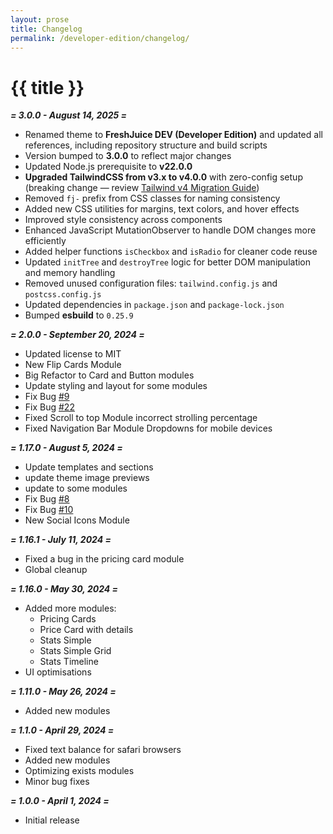 ```yaml
---
layout: prose
title: Changelog
permalink: /developer-edition/changelog/
---
```


# {{ title }}

**_= 3.0.0 - August 14, 2025 =_**

- Renamed theme to **FreshJuice DEV (Developer Edition)** and updated all references, including repository structure and build scripts
- Version bumped to **3.0.0** to reflect major changes
- Updated Node.js prerequisite to **v22.0.0**
- **Upgraded TailwindCSS from v3.x to v4.0.0** with zero-config setup (breaking change — review [Tailwind v4 Migration Guide](https://tailwindcss.com/docs/upgrade-guide))
- Removed `fj-` prefix from CSS classes for naming consistency
- Added new CSS utilities for margins, text colors, and hover effects
- Improved style consistency across components
- Enhanced JavaScript MutationObserver to handle DOM changes more efficiently
- Added helper functions `isCheckbox` and `isRadio` for cleaner code reuse
- Updated `initTree` and `destroyTree` logic for better DOM manipulation and memory handling
- Removed unused configuration files: `tailwind.config.js` and `postcss.config.js`
- Updated dependencies in `package.json` and `package-lock.json`
- Bumped **esbuild** to `0.25.9`

**_= 2.0.0 - September 20, 2024 =_**

- Updated license to MIT
- New Flip Cards Module
- Big Refactor to Card and Button modules
- Update styling and layout for some modules
- Fix Bug [#9](https://github.com/freshjuice-dev/freshjuice-hubspot-theme/issues/9)
- Fix Bug [#22](https://github.com/freshjuice-dev/freshjuice-hubspot-theme/pull/22)
- Fixed Scroll to top Module incorrect strolling percentage
- Fixed Navigation Bar Module Dropdowns for mobile devices

**_= 1.17.0 - August 5, 2024 =_**

- Update templates and sections
- update theme image previews
- update to some modules
- Fix Bug [#8](https://github.com/freshjuice-dev/freshjuice-hubspot-theme/issues/8)
- Fix Bug [#10](https://github.com/freshjuice-dev/freshjuice-hubspot-theme/issues/10)
- New Social Icons Module

**_= 1.16.1 - July 11, 2024 =_**

- Fixed a bug in the pricing card module
- Global cleanup

**_= 1.16.0 - May 30, 2024 =_**

- Added more modules:
  - Pricing Cards
  - Price Card with details
  - Stats Simple
  - Stats Simple Grid
  - Stats Timeline
- UI optimisations

**_= 1.11.0 - May 26, 2024 =_**

- Added new modules

**_= 1.1.0 - April 29, 2024 =_**

- Fixed text balance for safari browsers
- Added new modules
- Optimizing exists modules
- Minor bug fixes

**_= 1.0.0 - April 1, 2024 =_**

- Initial release
